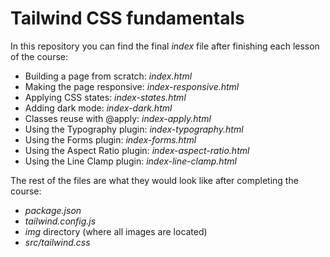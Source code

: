 # Tailwind CSS fundamentals

In this repository you can find the final *index* file after finishing each lesson of the course:

- Building a page from scratch: *index.html*
- Making the page responsive: *index-responsive.html*
- Applying CSS states: *index-states.html*
- Adding dark mode: *index-dark.html*
- Classes reuse with @apply: *index-apply.html*
- Using the Typography plugin: *index-typography.html*
- Using the Forms plugin: *index-forms.html*
- Using the Aspect Ratio plugin: *index-aspect-ratio.html*
- Using the Line Clamp plugin: *index-line-clamp.html*

The rest of the files are what they would look like after completing the course:

- *package.json*
- *tailwind.config.js*
- *img* directory (where all images are located)
- *src/tailwind.css*